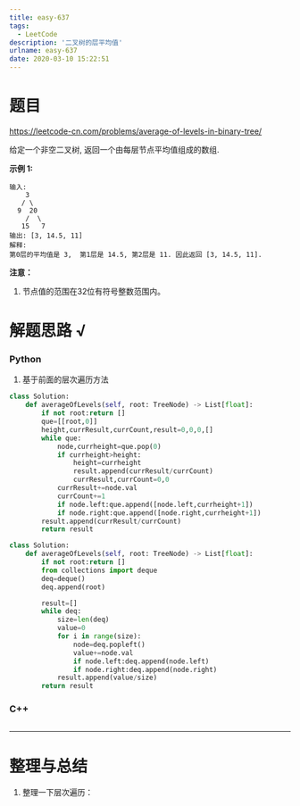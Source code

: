 ```yaml
---
title: easy-637
tags:
  - LeetCode
description: '二叉树的层平均值'
urlname: easy-637
date: 2020-03-10 15:22:51
---
```


# 题目

https://leetcode-cn.com/problems/average-of-levels-in-binary-tree/

给定一个非空二叉树, 返回一个由每层节点平均值组成的数组.

**示例 1:**

```
输入:
    3
   / \
  9  20
    /  \
   15   7
输出: [3, 14.5, 11]
解释:
第0层的平均值是 3,  第1层是 14.5, 第2层是 11. 因此返回 [3, 14.5, 11].
```

**注意：**

1. 节点值的范围在32位有符号整数范围内。

# 解题思路 √

### Python

1. 基于前面的层次遍历方法

```python
class Solution:
    def averageOfLevels(self, root: TreeNode) -> List[float]:
        if not root:return []
        que=[[root,0]]
        height,currResult,currCount,result=0,0,0,[]
        while que:
            node,currheight=que.pop(0)
            if currheight>height:
                height=currheight
                result.append(currResult/currCount)
                currResult,currCount=0,0
            currResult+=node.val
            currCount+=1
            if node.left:que.append([node.left,currheight+1])
            if node.right:que.append([node.right,currheight+1])
        result.append(currResult/currCount)
        return result
```


```python
class Solution:
    def averageOfLevels(self, root: TreeNode) -> List[float]:
        if not root:return []
        from collections import deque
        deq=deque()
        deq.append(root)

        result=[]
        while deq:
            size=len(deq)
            value=0
            for i in range(size):
                node=deq.popleft()
                value+=node.val
                if node.left:deq.append(node.left)
                if node.right:deq.append(node.right)
            result.append(value/size)
        return result
```



### C++

```cpp

```

---



# 整理与总结

1. 整理一下层次遍历：

   ```
   
   ```

   

